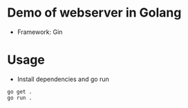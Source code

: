 # Demo of webserver in Golang
- Framework: Gin
# Usage
- Install dependencies and go run
```
go get .
go run .
```
